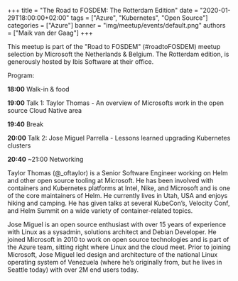 +++
title = "The Road to FOSDEM: The Rotterdam Edition"
date = "2020-01-29T18:00:00+02:00"
tags = ["Azure", "Kubernetes", "Open Source"]
categories = ["Azure"]
banner = "img/meetup/events/default.png"
authors = ["Maik van der Gaag"]
+++

This meetup is part of the "Road to FOSDEM" (#roadtoFOSDEM) meetup selection by Microsoft the Netherlands & Belgium. The Rotterdam edition, is generously hosted by Ibis Software at their office.

Program:

**18:00** Walk-in & food

**19:00** Talk 1: Taylor Thomas - An overview of Microsofts work in the open source Cloud Native area

**19:40** Break

**20:00** Talk 2: Jose Miguel Parrella - Lessons learned upgrading Kubernetes clusters

**20:40** ~21:00 Networking


Taylor Thomas (@_oftaylor) is a Senior Software Engineer working on Helm and other open source tooling at Microsoft. He has been involved with containers and Kubernetes platforms at Intel, Nike, and Microsoft and is one of the core maintainers of Helm. He currently lives in Utah, USA and enjoys hiking and camping. He has given talks at several KubeCon’s, Velocity Conf, and Helm Summit on a wide variety of container-related topics.

Jose Miguel is an open source enthusiast with over 15 years of experience with Linux as a sysadmin, solutions architect and Debian Developer. He joined Microsoft in 2010 to work on open source technologies and is part of the Azure team, sitting right where Linux and the cloud meet. Prior to joining Microsoft, Jose Miguel led design and architecture of the national Linux operating system of Venezuela (where he’s originally from, but he lives in Seattle today) with over 2M end users today.